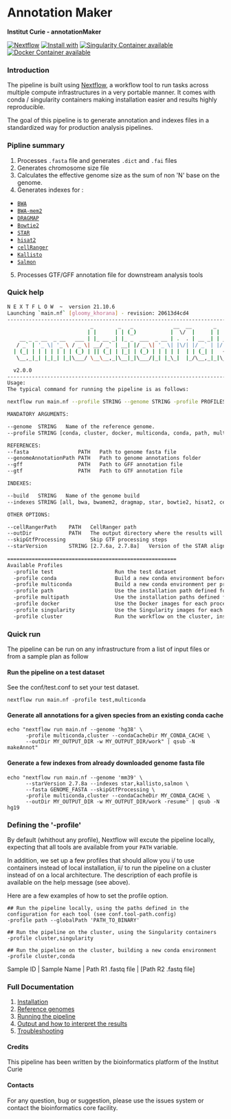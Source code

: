 # Annotation Maker

**Institut Curie - annotationMaker**

[![Nextflow](https://img.shields.io/badge/nextflow-%E2%89%A50.32.0-brightgreen.svg)](https://www.nextflow.io/)
[![Install with](https://anaconda.org/anaconda/conda-build/badges/installer/conda.svg)](https://conda.anaconda.org/anaconda)
[![Singularity Container available](https://img.shields.io/badge/singularity-available-7E4C74.svg)](https://singularity.lbl.gov/)
[![Docker Container available](https://img.shields.io/badge/docker-available-003399.svg)](https://www.docker.com/)

### Introduction

The pipeline is built using [Nextflow](https://www.nextflow.io), a workflow tool to run tasks across multiple compute infrastructures in a very portable manner. 
It comes with conda / singularity containers making installation easier and results highly reproducible.

The goal of this pipeline is to generate annotation and indexes files in a standardized way for production analysis pipelines.

### Pipline summary

1. Processes `.fasta` file and generates `.dict` and `.fai` files
2. Generates chromosome size file
3. Calculates the effective genome size as the sum of non 'N' base on the genome.
4. Generates indexes for :
- [`BWA`](http://bio-bwa.sourceforge.net/)
- [`BWA-mem2`](https://github.com/bwa-mem2/bwa-mem2)
- [`DRAGMAP`](https://github.com/Illumina/DRAGMAP)
- [`Bowtie2`](http://bowtie-bio.sourceforge.net/bowtie2/index.shtml) 
- [`STAR`](https://github.com/alexdobin/STAR)
- [`hisat2`](http://ccb.jhu.edu/software/hisat2/index.shtml)
- [`cellRanger`](https://support.10xgenomics.com/single-cell-gene-expression/software/pipelines/latest/what-is-cell-ranger)
- [`Kallisto`](https://pachterlab.github.io/kallisto/about)
- [`Salmon`](https://combine-lab.github.io/salmon/)
5. Processes GTF/GFF annotation file for downstream analysis tools

### Quick help

```bash
N E X T F L O W  ~  version 21.10.6
Launching `main.nf` [gloomy_khorana] - revision: 20613d4cd4
------------------------------------------------------------------------
                           _        _   _             __  __       _  
                          | |      | | (_)           |  \/  |     | |
    __ _ _ __  _ __   ___ | |_ __ _| |_ _  ___  _ __ | .  . | __ _| | _____ _ __ 
   / _` | '_ \| '_ \ / _ \| __/ _` | __| |/ _ \| '_ \| |\/| |/ _` | |/ / _ \ '__|
  | (_| | | | | | | | (_) | || (_| | |_| | (_) | | | | |  | | (_| |   <  __/ |   
   \__,_|_| |_|_| |_|\___/ \__\__,_|\__|_|\___/|_| |_\_|  |_/\__,_|_|\_\___|_| 

  v2.0.0
------------------------------------------------------------------------
Usage:
The typical command for running the pipeline is as follows:

nextflow run main.nf --profile STRING --genome STRING -profile PROFILES

MANDATORY ARGUMENTS:

--genome  STRING   Name of the reference genome.
--profile STRING [conda, cluster, docker, multiconda, conda, path, multipath, singularity]  Configuration profile to use. Can use multiple (comma separated).

REFERENCES:
--fasta                PATH   Path to genome fasta file
--genomeAnnotationPath PATH   Path to genome annotations folder
--gff                  PATH   Path to GFF annotation file
--gtf                  PATH   Path to GTF annotation file

INDEXES:

--build   STRING   Name of the genome build
--indexes STRING [all, bwa, bwamem2, dragmap, star, bowtie2, hisat2, cellranger, kallisto, salmon, none]  Genome indexes to generate

OTHER OPTIONS:

--cellRangerPath    PATH   CellRanger path
--outDir            PATH   The output directory where the results will be saved
--skipGtfProcessing        Skip GTF processing steps
--starVersion       STRING [2.7.6a, 2.7.8a]   Version of the STAR aligned to use
			  
=======================================================
Available Profiles
  -profile test                    Run the test dataset
  -profile conda                   Build a new conda environment before running the pipeline. Use `--condaCacheDir` to define the conda cache path
  -profile multiconda              Build a new conda environment per process before running the pipeline. Use `--condaCacheDir` to define the conda cache path
  -profile path                    Use the installation path defined for all tools. Use `--globalPath` to define the insallation path
  -profile multipath               Use the installation paths defined for each tool. Use `--globalPath` to define the insallation path
  -profile docker                  Use the Docker images for each process
  -profile singularity             Use the Singularity images for each process. Use `--singularityPath` to define the insallation path
  -profile cluster                 Run the workflow on the cluster, instead of locally
```

### Quick run

The pipeline can be run on any infrastructure from a list of input files or from a sample plan as follow

#### Run the pipeline on a test dataset
See the conf/test.conf to set your test dataset.

```
nextflow run main.nf -profile test,multiconda
```

#### Generate all annotations for a given species from an existing conda cache

```
echo "nextflow run main.nf --genome 'hg38' \
      -profile multiconda,cluster --condaCacheDir MY_CONDA_CACHE \
      --outDir MY_OUTPUT_DIR -w MY_OUTPUT_DIR/work" | qsub -N makeAnnot"
```

#### Generate a few indexes from already downloaded genome fasta file

```
echo "nextflow run main.nf --genome 'mm39' \
      --starVersion 2.7.8a --indexes star,kallisto,salmon \
      --fasta GENOME_FASTA --skipGtfProcessing \
      -profile multiconda,cluster --condaCacheDir MY_CONDA_CACHE \
      --outDir MY_OUTPUT_DIR -w MY_OUTPUT_DIR/work -resume" | qsub -N hg19
```

### Defining the '-profile'

By default (whithout any profile), Nextflow will excute the pipeline locally, expecting that all tools are available from your `PATH` variable.

In addition, we set up a few profiles that should allow you i/ to use containers instead of local installation, ii/ to run the pipeline on a cluster instead of on a local architecture.
The description of each profile is available on the help message (see above).

Here are a few examples of how to set the profile option.

```
## Run the pipeline locally, using the paths defined in the configuration for each tool (see conf.tool-path.config)
-profile path --globalPath 'PATH_TO_BINARY'

## Run the pipeline on the cluster, using the Singularity containers
-profile cluster,singularity

## Run the pipeline on the cluster, building a new conda environment
-profile cluster,conda

```

Sample ID | Sample Name | Path R1 .fastq file | [Path R2 .fastq file]

### Full Documentation

1. [Installation](docs/installation.md)
2. [Reference genomes](docs/referenceGenomes.md)
3. [Running the pipeline](docs/usage.md)
4. [Output and how to interpret the results](docs/output.md)
5. [Troubleshooting](docs/troubleshooting.md)

#### Credits

This pipeline has been written by the bioinformatics platform of the Institut Curie

#### Contacts

For any question, bug or suggestion, please use the issues system or contact the bioinformatics core facility.

